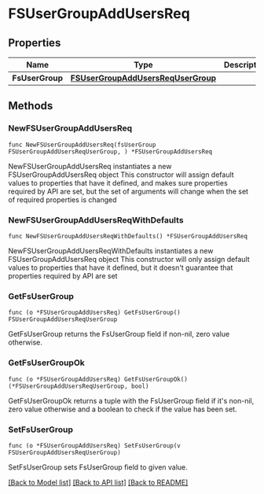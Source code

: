 # FSUserGroupAddUsersReq

## Properties

Name | Type | Description | Notes
------------ | ------------- | ------------- | -------------
**FsUserGroup** | [**FSUserGroupAddUsersReqUserGroup**](FSUserGroupAddUsersReqUserGroup.md) |  | 

## Methods

### NewFSUserGroupAddUsersReq

`func NewFSUserGroupAddUsersReq(fsUserGroup FSUserGroupAddUsersReqUserGroup, ) *FSUserGroupAddUsersReq`

NewFSUserGroupAddUsersReq instantiates a new FSUserGroupAddUsersReq object
This constructor will assign default values to properties that have it defined,
and makes sure properties required by API are set, but the set of arguments
will change when the set of required properties is changed

### NewFSUserGroupAddUsersReqWithDefaults

`func NewFSUserGroupAddUsersReqWithDefaults() *FSUserGroupAddUsersReq`

NewFSUserGroupAddUsersReqWithDefaults instantiates a new FSUserGroupAddUsersReq object
This constructor will only assign default values to properties that have it defined,
but it doesn't guarantee that properties required by API are set

### GetFsUserGroup

`func (o *FSUserGroupAddUsersReq) GetFsUserGroup() FSUserGroupAddUsersReqUserGroup`

GetFsUserGroup returns the FsUserGroup field if non-nil, zero value otherwise.

### GetFsUserGroupOk

`func (o *FSUserGroupAddUsersReq) GetFsUserGroupOk() (*FSUserGroupAddUsersReqUserGroup, bool)`

GetFsUserGroupOk returns a tuple with the FsUserGroup field if it's non-nil, zero value otherwise
and a boolean to check if the value has been set.

### SetFsUserGroup

`func (o *FSUserGroupAddUsersReq) SetFsUserGroup(v FSUserGroupAddUsersReqUserGroup)`

SetFsUserGroup sets FsUserGroup field to given value.



[[Back to Model list]](../README.md#documentation-for-models) [[Back to API list]](../README.md#documentation-for-api-endpoints) [[Back to README]](../README.md)


